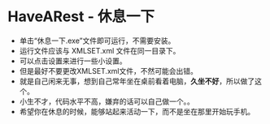 # HaveARest - 休息一下

- 单击“休息一下.exe”文件即可运行，不需要安装。
- 运行文件应该与 XMLSET.xml 文件在同一目录下。
- 可以点击设置来进行一些小设置。
- 但是最好不要更改XMLSET.xml文件，不然可能会出错。
- 就是自己闲来无事，想到自己常年坐在桌前看着电脑，**久坐不好**，所以做了这个。
- 小生不才，代码水平不高，嫌弃的话可以自己做一个。。
- 希望你在休息的时候，能够站起来活动一下，而不是坐在那里开始玩手机。